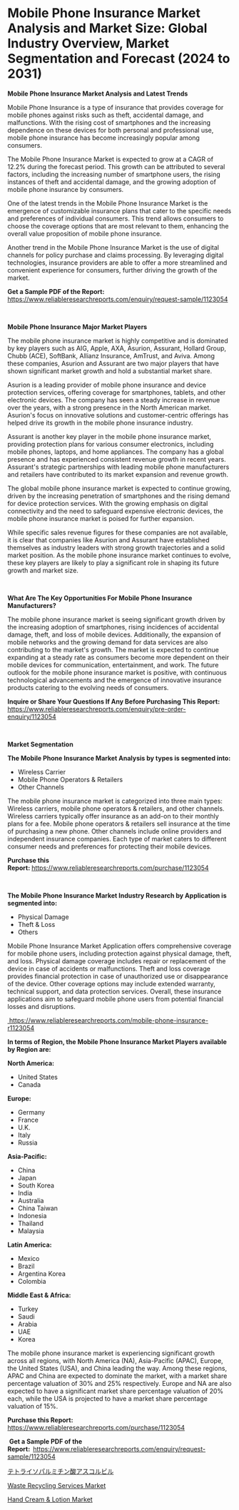 <p><h1>Mobile Phone Insurance Market Analysis and Market Size: Global Industry Overview, Market Segmentation and Forecast (2024 to 2031)</h1></p><p><strong>Mobile Phone Insurance Market Analysis and Latest Trends</strong></p>
<p><p>Mobile Phone Insurance is a type of insurance that provides coverage for mobile phones against risks such as theft, accidental damage, and malfunctions. With the rising cost of smartphones and the increasing dependence on these devices for both personal and professional use, mobile phone insurance has become increasingly popular among consumers.</p><p>The Mobile Phone Insurance Market is expected to grow at a CAGR of 12.2% during the forecast period. This growth can be attributed to several factors, including the increasing number of smartphone users, the rising instances of theft and accidental damage, and the growing adoption of mobile phone insurance by consumers.</p><p>One of the latest trends in the Mobile Phone Insurance Market is the emergence of customizable insurance plans that cater to the specific needs and preferences of individual consumers. This trend allows consumers to choose the coverage options that are most relevant to them, enhancing the overall value proposition of mobile phone insurance.</p><p>Another trend in the Mobile Phone Insurance Market is the use of digital channels for policy purchase and claims processing. By leveraging digital technologies, insurance providers are able to offer a more streamlined and convenient experience for consumers, further driving the growth of the market.</p></p>
<p><strong>Get a Sample PDF of the Report:&nbsp;</strong> <a href="https://www.reliableresearchreports.com/enquiry/request-sample/1123054">https://www.reliableresearchreports.com/enquiry/request-sample/1123054</a></p>
<p>&nbsp;</p>
<p><strong>Mobile Phone Insurance Major Market Players</strong></p>
<p><p>The mobile phone insurance market is highly competitive and is dominated by key players such as AIG, Apple, AXA, Asurion, Assurant, Hollard Group, Chubb (ACE), SoftBank, Allianz Insurance, AmTrust, and Aviva. Among these companies, Asurion and Assurant are two major players that have shown significant market growth and hold a substantial market share.</p><p>Asurion is a leading provider of mobile phone insurance and device protection services, offering coverage for smartphones, tablets, and other electronic devices. The company has seen a steady increase in revenue over the years, with a strong presence in the North American market. Asurion's focus on innovative solutions and customer-centric offerings has helped drive its growth in the mobile phone insurance industry.</p><p>Assurant is another key player in the mobile phone insurance market, providing protection plans for various consumer electronics, including mobile phones, laptops, and home appliances. The company has a global presence and has experienced consistent revenue growth in recent years. Assurant's strategic partnerships with leading mobile phone manufacturers and retailers have contributed to its market expansion and revenue growth.</p><p>The global mobile phone insurance market is expected to continue growing, driven by the increasing penetration of smartphones and the rising demand for device protection services. With the growing emphasis on digital connectivity and the need to safeguard expensive electronic devices, the mobile phone insurance market is poised for further expansion.</p><p>While specific sales revenue figures for these companies are not available, it is clear that companies like Asurion and Assurant have established themselves as industry leaders with strong growth trajectories and a solid market position. As the mobile phone insurance market continues to evolve, these key players are likely to play a significant role in shaping its future growth and market size.</p></p>
<p>&nbsp;</p>
<p><strong>What Are The Key Opportunities For Mobile Phone Insurance Manufacturers?</strong></p>
<p><p>The mobile phone insurance market is seeing significant growth driven by the increasing adoption of smartphones, rising incidences of accidental damage, theft, and loss of mobile devices. Additionally, the expansion of mobile networks and the growing demand for data services are also contributing to the market's growth. The market is expected to continue expanding at a steady rate as consumers become more dependent on their mobile devices for communication, entertainment, and work. The future outlook for the mobile phone insurance market is positive, with continuous technological advancements and the emergence of innovative insurance products catering to the evolving needs of consumers.</p></p>
<p><strong>Inquire or Share Your Questions If Any Before Purchasing This Report:</strong> <a href="https://www.reliableresearchreports.com/enquiry/pre-order-enquiry/1123054">https://www.reliableresearchreports.com/enquiry/pre-order-enquiry/1123054</a></p>
<p>&nbsp;</p>
<p><strong>Market Segmentation</strong></p>
<p><strong>The Mobile Phone Insurance Market Analysis by types is segmented into:</strong></p>
<p><ul><li>Wireless Carrier</li><li>Mobile Phone Operators & Retailers</li><li>Other Channels</li></ul></p>
<p><p>The mobile phone insurance market is categorized into three main types: Wireless carriers, mobile phone operators & retailers, and other channels. Wireless carriers typically offer insurance as an add-on to their monthly plans for a fee. Mobile phone operators & retailers sell insurance at the time of purchasing a new phone. Other channels include online providers and independent insurance companies. Each type of market caters to different consumer needs and preferences for protecting their mobile devices.</p></p>
<p><strong>Purchase this Report:&nbsp;</strong><a href="https://www.reliableresearchreports.com/purchase/1123054">https://www.reliableresearchreports.com/purchase/1123054</a></p>
<p>&nbsp;</p>
<p><strong>The Mobile Phone Insurance Market Industry Research by Application is segmented into:</strong></p>
<p><ul><li>Physical Damage</li><li>Theft & Loss</li><li>Others</li></ul></p>
<p><p>Mobile Phone Insurance Market Application offers comprehensive coverage for mobile phone users, including protection against physical damage, theft, and loss. Physical damage coverage includes repair or replacement of the device in case of accidents or malfunctions. Theft and loss coverage provides financial protection in case of unauthorized use or disappearance of the device. Other coverage options may include extended warranty, technical support, and data protection services. Overall, these insurance applications aim to safeguard mobile phone users from potential financial losses and disruptions.</p></p>
<p><a href="https://www.reliableresearchreports.com/mobile-phone-insurance-r1123054">&nbsp;https://www.reliableresearchreports.com/mobile-phone-insurance-r1123054</a></p>
<p><strong>In terms of Region, the Mobile Phone Insurance Market Players available by Region are:</strong></p>
<p>
    <p> <strong> North America: </strong>
        <ul>
            <li>United States</li>
            <li>Canada</li>
        </ul>
        </p> 
    <p> <strong> Europe: </strong>
        <ul>
            <li>Germany</li>
            <li>France</li>
            <li>U.K.</li>
            <li>Italy</li>
            <li>Russia</li>
        </ul>
        </p> 
    <p> <strong> Asia-Pacific: </strong>
        <ul>
            <li>China</li>
            <li>Japan</li>
            <li>South Korea</li>
            <li>India</li>
            <li>Australia</li>
            <li>China Taiwan</li>
            <li>Indonesia</li>
            <li>Thailand</li>
            <li>Malaysia</li>
        </ul>
        </p> 
    <p> <strong> Latin America: </strong>
        <ul>
            <li>Mexico</li>
            <li>Brazil</li>
            <li>Argentina Korea</li>
            <li>Colombia</li>
        </ul>
        </p> 
    <p> <strong> Middle East & Africa: </strong>
        <ul>
            <li>Turkey</li>
            <li>Saudi</li>
            <li>Arabia</li>
            <li>UAE</li>
            <li>Korea</li>
        </ul>
    </p>
    </p>
<p><p>The mobile phone insurance market is experiencing significant growth across all regions, with North America (NA), Asia-Pacific (APAC), Europe, the United States (USA), and China leading the way. Among these regions, APAC and China are expected to dominate the market, with a market share percentage valuation of 30% and 25% respectively. Europe and NA are also expected to have a significant market share percentage valuation of 20% each, while the USA is projected to have a market share percentage valuation of 15%.</p></p>
<p><strong>Purchase this Report: </strong><a href="https://www.reliableresearchreports.com/purchase/1123054">https://www.reliableresearchreports.com/purchase/1123054</a></p>
<p>&nbsp;<strong>Get a Sample PDF of the Report:&nbsp;&nbsp;</strong><a href="https://www.reliableresearchreports.com/enquiry/request-sample/1123054">https://www.reliableresearchreports.com/enquiry/request-sample/1123054</a></p>
<p><strong></strong></p>
<p><p><a href="https://github.com/pepo3k/Market-Research-Report-List-1/blob/main/739816260364.md">テトライソパルミチン酸アスコルビル</a></p><p><a href="https://github.com/sofayahoo2023/Market-Research-Report-List-4/blob/main/waste-recycling-services-market.md">Waste Recycling Services Market</a></p><p><a href="https://issuu.com/reportprime-2/docs/hand-cream-lotion-market-size-2030.pptx">Hand Cream & Lotion Market</a></p></p>